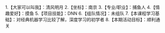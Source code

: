 1.【大家可以叫我】：清风明月
2.【坐标】：南京
3.【专业/职业】：捕鱼人
4.【情趣爱好】：摸鱼
5.【项目技能】：DNN
6.【组队情况】：未组队
7.【本课程学习基础】：对经典机器学习比较了解，深度学习的初学者
8.【本期活动目标】：顺利通关


